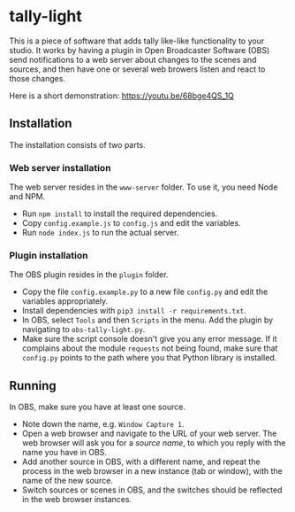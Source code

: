 # tally-light
This is a piece of software that adds tally like-like functionality to your studio. It works by having a plugin in Open Broadcaster Software (OBS) send notifications to a web server about changes to the scenes and sources, and then have one or several web browers listen and react to those changes.

Here is a short demonstration: https://youtu.be/68bge4QS_1Q

## Installation
The installation consists of two parts.

### Web server installation
The web server resides in the `www-server` folder. To use it, you need Node and NPM.
* Run `npm install` to install the required dependencies.
* Copy `config.example.js` to `config.js` and edit the variables.
* Run `node index.js` to run the actual server.

### Plugin installation
The OBS plugin resides in the `plugin` folder.
* Copy the file `config.example.py` to a new file `config.py` and edit the variables appropriately.
* Install dependencies with `pip3 install -r requirements.txt`.
* In OBS, select `Tools` and then `Scripts` in the menu. Add the plugin by navigating to `obs-tally-light.py`.
* Make sure the script console doesn't give you any error message. If it complains about the module `requests` not being found, make sure that `config.py` points to the path where you that Python library is installed.

## Running
In OBS, make sure you have at least one source.
* Note down the name, e.g. `Window Capture 1`.
* Open a web browser and navigate to the URL of your web server. The web browser will ask you for a _source name_, to which you reply with the name you have in OBS.
* Add another source in OBS, with a different name, and repeat the process in the web browser in a new instance (tab or window), with the name of the new source.
* Switch sources or scenes in OBS, and the switches should be reflected in the web browser instances.
